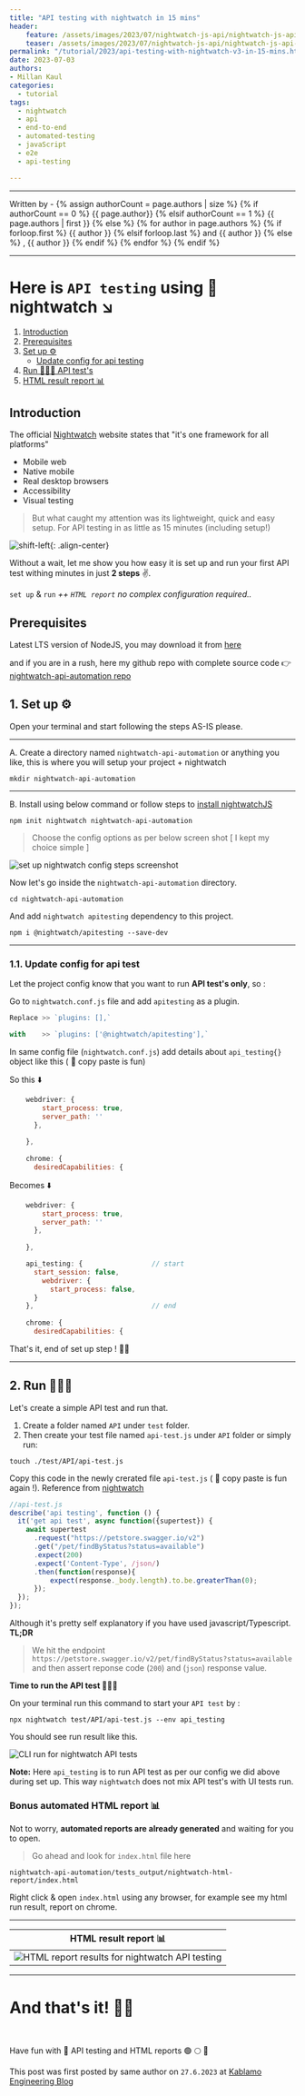 ```yaml
---
title: "API testing with nightwatch in 15 mins"
header:
    feature: /assets/images/2023/07/nightwatch-js-api/nightwatch-js-api-00.png
    teaser: /assets/images/2023/07/nightwatch-js-api/nightwatch-js-api-00.png
permalink: "/tutorial/2023/api-testing-with-nightwatch-v3-in-15-mins.html"
date: 2023-07-03
authors:
- Millan Kaul
categories:
  - tutorial
tags:
  - nightwatch
  - api
  - end-to-end
  - automated-testing
  - javaScript
  - e2e
  - api-testing

---
```


<hr>
<p>
 Written by -
{% assign authorCount = page.authors | size %}
{% if authorCount == 0 %}
   {{ page.author}}
{% elsif authorCount == 1 %}
    {{ page.authors | first }}         
{% else %}
    {% for author in page.authors %}
        {% if forloop.first %}
            {{ author }}
        {% elsif forloop.last %}
            and {{ author }}
        {% else %}
            , {{ author }}
        {% endif %}
    {% endfor %}
{% endif %}
</p>

<hr>

# Here is `API testing` using 🦉 nightwatch ↘️

1. [Introduction](#introduction)
2. [Prerequisites](#prerequisites)
3. [Set up ⚙️](#1-set-up-%EF%B8%8F)
   * [Update config for api testing](#11-update-config-for-api-test)
4. [Run 🏃🏻‍♂️ API test's](#2-run-%EF%B8%8F)
5. [HTML result report 📊](#bonus-automated-html-report-)

## Introduction

The official [Nightwatch](https://nightwatchjs.org/) website states that "it's one framework for all platforms"

- Mobile web
- Native mobile
- Real desktop browsers
- Accessibility
- Visual testing


> But what caught my attention was its lightweight, quick and easy setup. For API testing in as little as 15 minutes (including setup!)

![shift-left](/assets/images/2023/07/nightwatch-js-api/nightwatch-js-api-00.png){: .align-center}


Without a wait, let me show you how easy it is set up and run your first API test withing minutes in just **2 steps** ✌️.

`set up` & `run`  _++ `HTML report` no complex configuration required.._


## Prerequisites

Latest LTS version of NodeJS, you may download it from [here](https://nodejs.org/en/download)

and if you are in a rush, here my github repo with complete source code 👉 [nightwatch-api-automation repo](https://github.com/eaccmk/nightwatch-api-automation)

## 1. Set up ⚙️

Open your terminal and start following the steps AS-IS please.

-----

 A. Create a directory named `nightwatch-api-automation` or anything you like, this is where you will setup your project + nightwatch

```
mkdir nightwatch-api-automation
```

-----

B. Install using below command or follow steps to [install nightwatchJS](https://nightwatchjs.org/guide/quickstarts/create-and-run-a-nightwatch-test.html)

```
npm init nightwatch nightwatch-api-automation
```

> Choose the config options as per below screen shot [ I kept my choice simple ]

![set up nightwatch config steps screenshot](/assets/images/2023/07/nightwatch-js-api/nightwatch-js-api-01_setup_nightwatch.png)

Now let's go inside the `nightwatch-api-automation` directory.

```
cd nightwatch-api-automation
```

And add `nightwatch apitesting` dependency to this project.

```
npm i @nightwatch/apitesting --save-dev
```

-----

### 1.1. Update config for api test


Let the project config know that you want to run **API test's only**, so :

Go to `nightwatch.conf.js` file and add `apitesting` as a plugin.

```javascript
Replace >> `plugins: [],`

with    >> `plugins: ['@nightwatch/apitesting'],`
```

In same config file (`nightwatch.conf.js`) add details about `api_testing{}` object like this ( 📝 copy paste is fun)

So  this  ⬇️

```javascript
    webdriver: {
        start_process: true,
        server_path: ''
      },
      
    },
    
    chrome: {
      desiredCapabilities: {
```

Becomes ⬇️

```javascript
    webdriver: {
        start_process: true,
        server_path: ''
      },
      
    },

	api_testing: {                 // start
	  start_session: false,
	    webdriver: {
	      start_process: false,
	  }
	},                             // end 
    
    chrome: {
      desiredCapabilities: {
```

That's it, end of set up step ! 🙌🏼

----


## 2. Run 🏃🏻‍♂️

Let's create a simple API test and run that.

1. Create a folder named `API` under `test` folder.
2. Then create your test file named `api-test.js` under `API` folder or simply run:

```
touch ./test/API/api-test.js
```

Copy this code in the newly crerated file `api-test.js` ( 📝 copy paste is fun again !). Reference from [nightwatch](https://github.com/nightwatchjs/nightwatch-docs/blob/versions/3.0/guide/writing-tests/api-testing.md#test-api-headers--responses)

```javascript
//api-test.js
describe('api testing', function () {
  it('get api test', async function({supertest}) {
    await supertest
      .request("https://petstore.swagger.io/v2")
      .get("/pet/findByStatus?status=available")
      .expect(200)
      .expect('Content-Type', /json/)
      .then(function(response){
          expect(response._body.length).to.be.greaterThan(0);
      });
  });
});
```

Although it's pretty self explanatory if you have used javascript/Typescript. **TL;DR**
 
> We hit the endpoint `https://petstore.swagger.io/v2/pet/findByStatus?status=available` 
and then assert reponse code (`200`) and (`json`) response value. 


**Time to run the API test 🧑🏻‍💻**

On your terminal run this command to start your `API test` by :

```
npx nightwatch test/API/api-test.js --env api_testing
```

You should see run result like this.

![CLI run for nightwatch API tests](/assets/images/2023/07/nightwatch-js-api/nightwatch-js-api-02_cli_run.png)

**Note:** Here `api_testing` is to run API test as per our config we did above during set up. This way `nightwatch` does not mix API test's with UI tests run.


### Bonus automated HTML report 📊

Not to worry, **automated reports are already generated** and waiting for you to open.

> Go ahead and look for `index.html` file here

```
nightwatch-api-automation/tests_output/nightwatch-html-report/index.html
```

Right click & open `index.html` using any browser, for example see my html run result, report on chrome. 

---

|HTML result report 📊|
|:--:|
|![HTML report results for nightwatch API testing](/assets/images/2023/07/nightwatch-js-api/nightwatch-js-api-03_html_report.png)|

---
# And that's it! 🙌🏼


<br /> 


Have fun with 🚀 API testing and HTML reports 🟢 🌕 🔴

This post was first posted by same author on `27.6.2023` at [Kablamo Engineering Blog](https://engineering.kablamo.com.au/posts/2023/api-testing-with-nightwatch-in-15-mins/)
